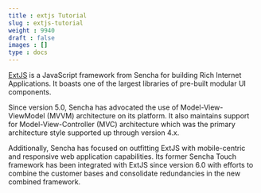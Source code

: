 ```yaml
---
title : extjs Tutorial
slug : extjs-tutorial
weight : 9940
draft : false
images : []
type : docs
---
```


[ExtJS](https://www.sencha.com/products/extjs/#overview) is a JavaScript framework from Sencha for building Rich Internet Applications. It boasts one of the largest libraries of pre-built modular UI components.

Since version 5.0, Sencha has advocated the use of Model-View-ViewModel (MVVM) architecture on its platform. It also maintains support for Model-View-Controller (MVC) architecture which was the primary architecture style supported up through version 4.x.

Additionally, Sencha has focused on outfitting ExtJS with mobile-centric and responsive web application capabilities. Its former Sencha Touch framework has been integrated with ExtJS since version 6.0 with efforts to combine the customer bases and consolidate redundancies in the new combined framework.


